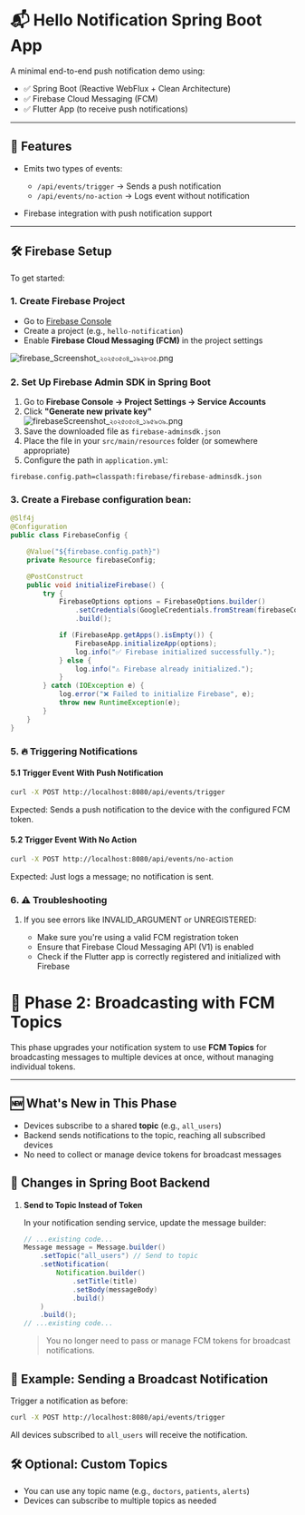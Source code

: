 # 📬 Hello Notification Spring Boot App

A minimal end-to-end push notification demo using:

- ✅ Spring Boot (Reactive WebFlux + Clean Architecture)
- ✅ Firebase Cloud Messaging (FCM)
- ✅ Flutter App (to receive push notifications)

---

## 🚀 Features

- Emits two types of events:
    - `/api/events/trigger` → Sends a push notification
    - `/api/events/no-action` → Logs event without notification

- Firebase integration with push notification support

---

## 🛠️ Firebase Setup

To get started:

### 1. Create Firebase Project

- Go to [Firebase Console](https://console.firebase.google.com/)
- Create a project (e.g., `hello-notification`)
- Enable **Firebase Cloud Messaging (FCM)** in the project settings

![firebase_Screenshot_২০২৫০৫০৪_১৯২৮৩৫.png](firebase_Screenshot_২০২৫০৫০৪_১৯২৮৩৫.png)

### 2. Set Up Firebase Admin SDK in Spring Boot

1. Go to **Firebase Console → Project Settings → Service Accounts**
2. Click **"Generate new private key"**
![firebaseScreenshot_২০২৫০৫০৪_১৯৫৯৩৯.png](firebaseScreenshot_২০২৫০৫০৪_১৯৫৯৩৯.png)
3. Save the downloaded file as `firebase-adminsdk.json`
4. Place the file in your `src/main/resources` folder (or somewhere appropriate)
5. Configure the path in `application.yml`:

```properties
firebase.config.path=classpath:firebase/firebase-adminsdk.json

```

### 3. Create a Firebase configuration bean:

```java
@Slf4j
@Configuration
public class FirebaseConfig {

    @Value("${firebase.config.path}")
    private Resource firebaseConfig;

    @PostConstruct
    public void initializeFirebase() {
        try {
            FirebaseOptions options = FirebaseOptions.builder()
                .setCredentials(GoogleCredentials.fromStream(firebaseConfig.getInputStream()))
                .build();

            if (FirebaseApp.getApps().isEmpty()) {
                FirebaseApp.initializeApp(options);
                log.info("✅ Firebase initialized successfully.");
            } else {
                log.info("⚠️ Firebase already initialized.");
            }
        } catch (IOException e) {
            log.error("❌ Failed to initialize Firebase", e);
            throw new RuntimeException(e);
        }
    }
}
```

### 5. 🔥 Triggering Notifications

#### 5.1 Trigger Event With Push Notification

```bash
curl -X POST http://localhost:8080/api/events/trigger
```

Expected: Sends a push notification to the device with the configured FCM token.

#### 5.2 Trigger Event With No Action

```bash
curl -X POST http://localhost:8080/api/events/no-action
```

Expected: Just logs a message; no notification is sent.

### 6. ⚠️ Troubleshooting

   1. If you see errors like INVALID_ARGUMENT or UNREGISTERED:

        * Make sure you're using a valid FCM registration token
        * Ensure that Firebase Cloud Messaging API (V1) is enabled
        * Check if the Flutter app is correctly registered and initialized with Firebase

# 📣 Phase 2: Broadcasting with FCM Topics

This phase upgrades your notification system to use **FCM Topics** for broadcasting messages to multiple devices at once, without managing individual tokens.

---

## 🆕 What's New in This Phase

- Devices subscribe to a shared **topic** (e.g., `all_users`)
- Backend sends notifications to the topic, reaching all subscribed devices
- No need to collect or manage device tokens for broadcast messages

## 🔄 Changes in Spring Boot Backend

1. **Send to Topic Instead of Token**

   In your notification sending service, update the message builder:

   ```java
   // ...existing code...
   Message message = Message.builder()
       .setTopic("all_users") // Send to topic
       .setNotification(
           Notification.builder()
               .setTitle(title)
               .setBody(messageBody)
               .build()
       )
       .build();
   // ...existing code...
   ```

   > You no longer need to pass or manage FCM tokens for broadcast notifications.

## 📝 Example: Sending a Broadcast Notification

Trigger a notification as before:

```bash
curl -X POST http://localhost:8080/api/events/trigger
```

All devices subscribed to `all_users` will receive the notification.


## 🛠️ Optional: Custom Topics

- You can use any topic name (e.g., `doctors`, `patients`, `alerts`)
- Devices can subscribe to multiple topics as needed
